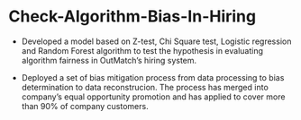 # Check-Algorithm-Bias-In-Hiring

- Developed a model based on Z-test, Chi Square test, Logistic regression and Random Forest algorithm to test the hypothesis in evaluating algorithm fairness in OutMatch’s hiring system.

- Deployed a set of bias mitigation process from data processing to bias determination to data reconstrucion. The process has merged into company’s equal opportunity promotion and has applied to cover more than 90% of company customers.


